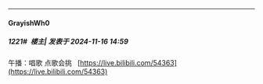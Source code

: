 ﻿
*****

####  GrayishWh0  
##### 1221#         楼主| 发表于 2024-11-16 14:59

午播：唱歌 点歌会挑   [https://live.bilibili.com/54363](https://live.bilibili.com/54363)

